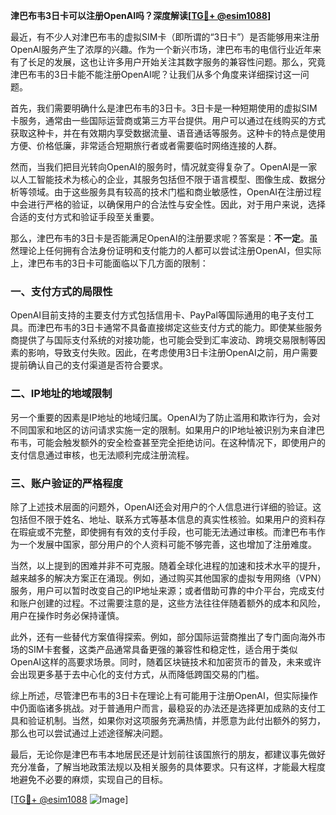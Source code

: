 **津巴布韦3日卡可以注册OpenAI吗？深度解读[[TG💪+ @esim1088](https://t.me/s/esim1088)]**

最近，有不少人对津巴布韦的虚拟SIM卡（即所谓的“3日卡”）是否能够用来注册OpenAI服务产生了浓厚的兴趣。作为一个新兴市场，津巴布韦的电信行业近年来有了长足的发展，这也让许多用户开始关注其数字服务的兼容性问题。那么，究竟津巴布韦的3日卡能不能注册OpenAI呢？让我们从多个角度来详细探讨这一问题。

首先，我们需要明确什么是津巴布韦的3日卡。3日卡是一种短期使用的虚拟SIM卡服务，通常由一些国际运营商或第三方平台提供。用户可以通过在线购买的方式获取这种卡，并在有效期内享受数据流量、语音通话等服务。这种卡的特点是使用方便、价格低廉，非常适合短期旅行者或者需要临时网络连接的人群。

然而，当我们把目光转向OpenAI的服务时，情况就变得复杂了。OpenAI是一家以人工智能技术为核心的企业，其服务包括但不限于语言模型、图像生成、数据分析等领域。由于这些服务具有较高的技术门槛和商业敏感性，OpenAI在注册过程中会进行严格的验证，以确保用户的合法性与安全性。因此，对于用户来说，选择合适的支付方式和验证手段至关重要。

那么，津巴布韦的3日卡是否能满足OpenAI的注册要求呢？答案是：**不一定**。虽然理论上任何拥有合法身份证明和支付能力的人都可以尝试注册OpenAI，但实际上，津巴布韦的3日卡可能面临以下几方面的限制：

### 一、支付方式的局限性

OpenAI目前支持的主要支付方式包括信用卡、PayPal等国际通用的电子支付工具。而津巴布韦的3日卡通常不具备直接绑定这些支付方式的能力。即使某些服务商提供了与国际支付系统的对接功能，也可能会受到汇率波动、跨境交易限制等因素的影响，导致支付失败。因此，在考虑使用3日卡注册OpenAI之前，用户需要提前确认自己的支付渠道是否符合要求。

### 二、IP地址的地域限制

另一个重要的因素是IP地址的地域归属。OpenAI为了防止滥用和欺诈行为，会对不同国家和地区的访问请求实施一定的限制。如果用户的IP地址被识别为来自津巴布韦，可能会触发额外的安全检查甚至完全拒绝访问。在这种情况下，即使用户的支付信息通过审核，也无法顺利完成注册流程。

### 三、账户验证的严格程度

除了上述技术层面的问题外，OpenAI还会对用户的个人信息进行详细的验证。这包括但不限于姓名、地址、联系方式等基本信息的真实性核验。如果用户的资料存在瑕疵或不完整，即使拥有有效的支付手段，也可能无法通过审核。而津巴布韦作为一个发展中国家，部分用户的个人资料可能不够完善，这也增加了注册难度。

当然，以上提到的困难并非不可克服。随着全球化进程的加速和技术水平的提升，越来越多的解决方案正在涌现。例如，通过购买其他国家的虚拟专用网络（VPN）服务，用户可以暂时改变自己的IP地址来源；或者借助可靠的中介平台，完成支付和账户创建的过程。不过需要注意的是，这些方法往往伴随着额外的成本和风险，用户在操作时务必保持谨慎。

此外，还有一些替代方案值得探索。例如，部分国际运营商推出了专门面向海外市场的SIM卡套餐，这类产品通常具备更强的兼容性和稳定性，适合用于类似OpenAI这样的高要求场景。同时，随着区块链技术和加密货币的普及，未来或许会出现更多基于去中心化的支付方式，从而降低跨国交易的门槛。

综上所述，尽管津巴布韦的3日卡在理论上有可能用于注册OpenAI，但实际操作中仍面临诸多挑战。对于普通用户而言，最稳妥的办法还是选择更加成熟的支付工具和验证机制。当然，如果你对这项服务充满热情，并愿意为此付出额外的努力，那么也可以尝试通过上述途径解决问题。

最后，无论你是津巴布韦本地居民还是计划前往该国旅行的朋友，都建议事先做好充分准备，了解当地政策法规以及相关服务的具体要求。只有这样，才能最大程度地避免不必要的麻烦，实现自己的目标。

[[TG💪+ @esim1088](https://t.me/s/esim1088) ![Image](https://i.postimg.cc/4NQfJmqS/Snipaste-2025-05-13-00-14-12.png)]